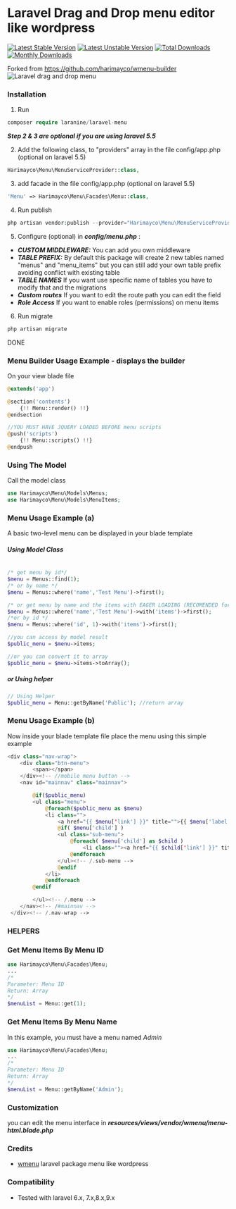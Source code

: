 # Laravel Drag and Drop menu editor like wordpress


[![Latest Stable Version](https://poser.pugx.org/harimayco/laravel-menu/v/stable)](https://packagist.org/packages/laranine/laravel-menu) [![Latest Unstable Version](https://poser.pugx.org/harimayco/laravel-menu/v/unstable)](https://packagist.org/packages/laranine/laravel-menu) [![Total Downloads](https://poser.pugx.org/harimayco/laravel-menu/downloads)](https://packagist.org/packages/laranine/laravel-menu) [![Monthly Downloads](https://poser.pugx.org/harimayco/laravel-menu/d/monthly)](https://packagist.org/packages/laranine/laravel-menu)

Forked from https://github.com/harimayco/wmenu-builder
![Laravel drag and drop menu](https://raw.githubusercontent.com/harimayco/wmenu-builder/master/screenshot.png)

### Installation

1. Run

```php
composer require laranine/laravel-menu
```

**_Step 2 & 3 are optional if you are using laravel 5.5_**

2. Add the following class, to "providers" array in the file config/app.php (optional on laravel 5.5)

```php
Harimayco\Menu\MenuServiceProvider::class,
```

3. add facade in the file config/app.php (optional on laravel 5.5)

```php
'Menu' => Harimayco\Menu\Facades\Menu::class,
```

4. Run publish

```php
php artisan vendor:publish --provider="Harimayco\Menu\MenuServiceProvider"
```

5. Configure (optional) in **_config/menu.php_** :

- **_CUSTOM MIDDLEWARE:_** You can add you own middleware
- **_TABLE PREFIX:_** By default this package will create 2 new tables named "menus" and "menu_items" but you can still add your own table prefix avoiding conflict with existing table
- **_TABLE NAMES_** If you want use specific name of tables you have to modify that and the migrations
- **_Custom routes_** If you want to edit the route path you can edit the field
- **_Role Access_** If you want to enable roles (permissions) on menu items

6. Run migrate

```php
php artisan migrate
```

DONE

### Menu Builder Usage Example - displays the builder

On your view blade file

```php
@extends('app')

@section('contents')
    {!! Menu::render() !!}
@endsection

//YOU MUST HAVE JQUERY LOADED BEFORE menu scripts
@push('scripts')
    {!! Menu::scripts() !!}
@endpush
```

### Using The Model

Call the model class

```php
use Harimayco\Menu\Models\Menus;
use Harimayco\Menu\Models\MenuItems;

```

### Menu Usage Example (a)

A basic two-level menu can be displayed in your blade template

##### Using Model Class
```php

/* get menu by id*/
$menu = Menus::find(1);
/* or by name */
$menu = Menus::where('name','Test Menu')->first();

/* or get menu by name and the items with EAGER LOADING (RECOMENDED for better performance and less query call)*/
$menu = Menus::where('name','Test Menu')->with('items')->first();
/*or by id */
$menu = Menus::where('id', 1)->with('items')->first();

//you can access by model result
$public_menu = $menu->items;

//or you can convert it to array
$public_menu = $menu->items->toArray();

```

##### or Using helper
```php
// Using Helper 
$public_menu = Menu::getByName('Public'); //return array

```

### Menu Usage Example (b)

Now inside your blade template file place the menu using this simple example

```php
<div class="nav-wrap">
    <div class="btn-menu">
        <span></span>
    </div><!-- //mobile menu button -->
    <nav id="mainnav" class="mainnav">

        @if($public_menu)
        <ul class="menu">
            @foreach($public_menu as $menu)
            <li class="">
                <a href="{{ $menu['link'] }}" title="">{{ $menu['label'] }}</a>
                @if( $menu['child'] )
                <ul class="sub-menu">
                    @foreach( $menu['child'] as $child )
                        <li class=""><a href="{{ $child['link'] }}" title="">{{ $child['label'] }}</a></li>
                    @endforeach
                </ul><!-- /.sub-menu -->
                @endif
            </li>
            @endforeach
        @endif

        </ul><!-- /.menu -->
    </nav><!-- /#mainnav -->
 </div><!-- /.nav-wrap -->
```

### HELPERS

### Get Menu Items By Menu ID

```php
use Harimayco\Menu\Facades\Menu;
...
/*
Parameter: Menu ID
Return: Array
*/
$menuList = Menu::get(1);
```

### Get Menu Items By Menu Name

In this example, you must have a menu named _Admin_

```php
use Harimayco\Menu\Facades\Menu;
...
/*
Parameter: Menu ID
Return: Array
*/
$menuList = Menu::getByName('Admin');
```

### Customization

you can edit the menu interface in **_resources/views/vendor/wmenu/menu-html.blade.php_**

### Credits

- [wmenu](https://github.com/lordmacu/wmenu) laravel package menu like wordpress

### Compatibility

- Tested with laravel 6.x, 7.x,8.x,9.x

